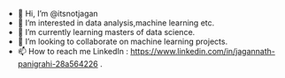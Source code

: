- 👋 Hi, I’m @itsnotjagan
- 👀 I’m interested in data analysis,machine learning etc.
- 🌱 I’m currently learning masters of data science.
- 💞️ I’m looking to collaborate on machine learning projects.
- 📫 How to reach me LinkedIn : https://www.linkedin.com/in/jagannath-panigrahi-28a564226 .

<!---
itsnotjagan/itsnotjagan is a ✨ special ✨ repository because its `README.md` (this file) appears on your GitHub profile.
You can click the Preview link to take a look at your changes.
--->
